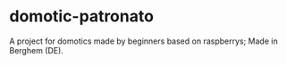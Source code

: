 # domotic-patronato
A project for domotics made by beginners based on raspberrys; Made in Berghem (DE).
